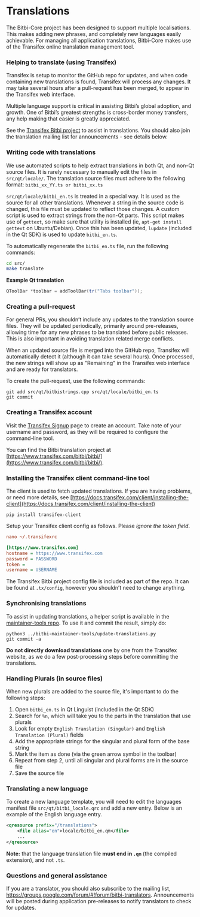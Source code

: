 Translations
============

The Bitbi-Core project has been designed to support multiple localisations. This makes adding new phrases, and completely new languages easily achievable. For managing all application translations, Bitbi-Core makes use of the Transifex online translation management tool.

### Helping to translate (using Transifex)
Transifex is setup to monitor the GitHub repo for updates, and when code containing new translations is found, Transifex will process any changes. It may take several hours after a pull-request has been merged, to appear in the Transifex web interface.

Multiple language support is critical in assisting Bitbi’s global adoption, and growth. One of Bitbi’s greatest strengths is cross-border money transfers, any help making that easier is greatly appreciated.

See the [Transifex Bitbi project](https://www.transifex.com/bitbi/bitbi/) to assist in translations. You should also join the translation mailing list for announcements - see details below.

### Writing code with translations
We use automated scripts to help extract translations in both Qt, and non-Qt source files. It is rarely necessary to manually edit the files in `src/qt/locale/`. The translation source files must adhere to the following format:
`bitbi_xx_YY.ts or bitbi_xx.ts`

`src/qt/locale/bitbi_en.ts` is treated in a special way. It is used as the source for all other translations. Whenever a string in the source code is changed, this file must be updated to reflect those changes. A custom script is used to extract strings from the non-Qt parts. This script makes use of `gettext`, so make sure that utility is installed (ie, `apt-get install gettext` on Ubuntu/Debian). Once this has been updated, `lupdate` (included in the Qt SDK) is used to update `bitbi_en.ts`.

To automatically regenerate the `bitbi_en.ts` file, run the following commands:
```sh
cd src/
make translate
```

**Example Qt translation**
```cpp
QToolBar *toolbar = addToolBar(tr("Tabs toolbar"));
```

### Creating a pull-request
For general PRs, you shouldn’t include any updates to the translation source files. They will be updated periodically, primarily around pre-releases, allowing time for any new phrases to be translated before public releases. This is also important in avoiding translation related merge conflicts.

When an updated source file is merged into the GitHub repo, Transifex will automatically detect it (although it can take several hours). Once processed, the new strings will show up as "Remaining" in the Transifex web interface and are ready for translators.

To create the pull-request, use the following commands:
```
git add src/qt/bitbistrings.cpp src/qt/locale/bitbi_en.ts
git commit
```

### Creating a Transifex account
Visit the [Transifex Signup](https://www.transifex.com/signup/) page to create an account. Take note of your username and password, as they will be required to configure the command-line tool.

You can find the Bitbi translation project at [https://www.transifex.com/bitbi/bitbi/](https://www.transifex.com/bitbi/bitbi/).

### Installing the Transifex client command-line tool
The client is used to fetch updated translations. If you are having problems, or need more details, see [https://docs.transifex.com/client/installing-the-client](https://docs.transifex.com/client/installing-the-client)

`pip install transifex-client`

Setup your Transifex client config as follows. Please *ignore the token field*.

```ini
nano ~/.transifexrc

[https://www.transifex.com]
hostname = https://www.transifex.com
password = PASSWORD
token =
username = USERNAME
```

The Transifex Bitbi project config file is included as part of the repo. It can be found at `.tx/config`, however you shouldn’t need to change anything.

### Synchronising translations

To assist in updating translations, a helper script is available in the [maintainer-tools repo](https://github.com/bitbi-core/bitbi-maintainer-tools). To use it and commit the result, simply do:

```
python3 ../bitbi-maintainer-tools/update-translations.py
git commit -a
```

**Do not directly download translations** one by one from the Transifex website, as we do a few post-processing steps before committing the translations.

### Handling Plurals (in source files)
When new plurals are added to the source file, it's important to do the following steps:

1. Open `bitbi_en.ts` in Qt Linguist (included in the Qt SDK)
2. Search for `%n`, which will take you to the parts in the translation that use plurals
3. Look for empty `English Translation (Singular)` and `English Translation (Plural)` fields
4. Add the appropriate strings for the singular and plural form of the base string
5. Mark the item as done (via the green arrow symbol in the toolbar)
6. Repeat from step 2, until all singular and plural forms are in the source file
7. Save the source file

### Translating a new language
To create a new language template, you will need to edit the languages manifest file `src/qt/bitbi_locale.qrc` and add a new entry. Below is an example of the English language entry.

```xml
<qresource prefix="/translations">
    <file alias="en">locale/bitbi_en.qm</file>
    ...
</qresource>
```

**Note:** that the language translation file **must end in `.qm`** (the compiled extension), and not `.ts`.

### Questions and general assistance

If you are a translator, you should also subscribe to the mailing list, https://groups.google.com/forum/#!forum/bitbi-translators. Announcements will be posted during application pre-releases to notify translators to check for updates.
